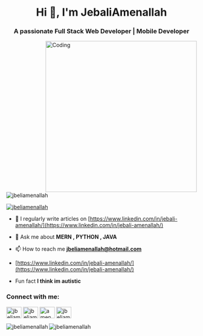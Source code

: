 
<h1 align="center">Hi 👋, I'm JebaliAmenallah</h1>
<h3 align="center">A passionate Full Stack Web Developer | Mobile Developer </h3>
<img align="right" alt="Coding" width="400" src="https://cdn.dribbble.com/users/1162077/screenshots/3848914/programmer.gif" >
<p align="left"> <img src="https://komarev.com/ghpvc/?username=jbeliamenallah&label=Profile%20views&color=0e75b6&style=flat" alt="jbeliamenallah" /> </p>
<p align="left"> <a href="https://twitter.com/jbeliamenallah" target="blank"><img src="https://img.shields.io/twitter/follow/jbeliamenallah?logo=twitter&style=for-the-badge" alt="jbeliamenallah" /></a> </p>

- 📝 I regularly write articles on [https://www.linkedin.com/in/jebali-amenallah/](https://www.linkedin.com/in/jebali-amenallah/)

- 💬 Ask me about **MERN , PYTHON , JAVA**

- 📫 How to reach me **jbeliamenallah@hotmail.com**

-  [https://www.linkedin.com/in/jebali-amenallah/](https://www.linkedin.com/in/jebali-amenallah/)

-  Fun fact **I think im autistic**

<h3 align="left">Connect with me:</h3>
<p align="left">
<a href="https://codepen.io/jbeliamenallah" target="blank"><img align="center" src="https://raw.githubusercontent.com/rahuldkjain/github-profile-readme-generator/master/src/images/icons/Social/codepen.svg" alt="jbeliamenallah" height="30" width="40" /></a>
<a href="https://twitter.com/jbeliamenallah" target="blank"><img align="center" src="https://raw.githubusercontent.com/rahuldkjain/github-profile-readme-generator/master/src/images/icons/Social/twitter.svg" alt="jbeliamenallah" height="30" width="40" /></a>
<a href="https://stackoverflow.com/users/amen" target="blank"><img align="center" src="https://raw.githubusercontent.com/rahuldkjain/github-profile-readme-generator/master/src/images/icons/Social/stack-overflow.svg" alt="amen" height="30" width="40" /></a>
<a href="https://kaggle.com/jbeliamenallah" target="blank"><img align="center" src="https://raw.githubusercontent.com/rahuldkjain/github-profile-readme-generator/master/src/images/icons/Social/kaggle.svg" alt="jbeliamenallah" height="30" width="40" /></a>
</p>

<p><img align="left" src="https://github-readme-stats.vercel.app/api/top-langs?username=jbeliamenallah&show_icons=true&locale=en&layout=compact" alt="jbeliamenallah" /></p>



<p><img align="center" src="https://github-readme-streak-stats.herokuapp.com/?user=jbeliamenallah&" alt="jbeliamenallah" /></p>
